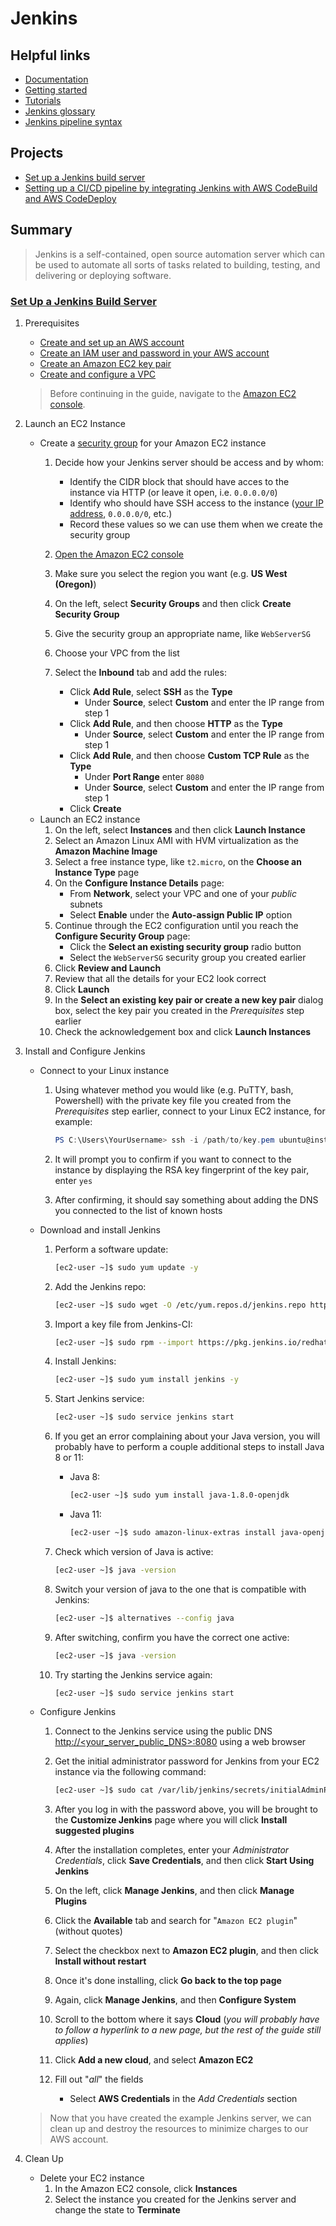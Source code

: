 # Jenkins

## Helpful links

* [Documentation](https://www.jenkins.io/doc/)
* [Getting started](https://www.jenkins.io/doc/pipeline/tour/getting-started/)
* [Tutorials](https://www.jenkins.io/doc/tutorials/)
* [Jenkins glossary](https://www.jenkins.io/doc/book/glossary/)
* [Jenkins pipeline syntax](https://www.jenkins.io/doc/book/pipeline/syntax/)

## Projects

* [Set up a Jenkins build server](#Set-Up-a-Jenkins-Build-Server)
* [Setting up a CI/CD pipeline by integrating Jenkins with AWS CodeBuild and AWS CodeDeploy](https://aws.amazon.com/blogs/devops/setting-up-a-ci-cd-pipeline-by-integrating-jenkins-with-aws-codebuild-and-aws-codedeploy/)

## Summary

> Jenkins is a self-contained, open source automation server which can be used to automate all sorts of tasks related to building, testing, and delivering or deploying software.

### [Set Up a Jenkins Build Server](https://d1.awsstatic.com/Projects/P5505030/aws-project_Jenkins-build-server.pdf)

 1. Prerequisites

    * [Create and set up an AWS account](https://aws.amazon.com/premiumsupport/knowledge-center/create-and-activate-aws-account/)
    * [Create an IAM user and password in your AWS account](https://docs.aws.amazon.com/IAM/latest/UserGuide/id_users_create.html)
    * [Create an Amazon EC2 key pair](https://docs.aws.amazon.com/cli/latest/userguide/cli-services-ec2-keypairs.html)
    * [Create and configure a VPC](https://docs.aws.amazon.com/vpc/latest/userguide/vpc-getting-started.html)

    > Before continuing in the guide, navigate to the [Amazon EC2 console](https://console.aws.amazon.com/ec2/).

 2. Launch an EC2 Instance

    * Create a [security group](https://docs.aws.amazon.com/AWSEC2/latest/UserGuide/ec2-security-groups.html) for your Amazon EC2 instance
        1. Decide how your Jenkins server should be access and by whom:

            * Identify the CIDR block that should have acces to the instance via HTTP (or leave it open, i.e. `0.0.0.0/0`)
            * Identify who should have SSH access to the instance ([your IP address](http://checkip.amazonaws.com/), `0.0.0.0/0`, etc.)
            * Record these values so we can use them when we create the security group

        2. [Open the Amazon EC2 console](https://console.aws.amazon.com/ec2/)
        3. Make sure you select the region you want (e.g. **US West (Oregon)**)
        4. On the left, select **Security Groups** and then click **Create Security Group**
        5. Give the security group an appropriate name, like `WebServerSG`
        6. Choose your VPC from the list
        7. Select the **Inbound** tab and add the rules:
            * Click **Add Rule**, select **SSH** as the **Type**
                * Under **Source**, select **Custom** and enter the IP range from step 1
            * Click **Add Rule**, and then choose **HTTP** as the **Type**
                * Under **Source**, select **Custom** and enter the IP range from step 1
            * Click **Add Rule**, and then choose **Custom TCP Rule** as the **Type**
                * Under **Port Range** enter `8080`
                * Under **Source**, select **Custom** and enter the IP range from step 1
            * Click **Create**
    * Launch an EC2 instance
        1. On the left, select **Instances** and then click **Launch Instance**
        2. Select an Amazon Linux AMI with HVM virtualization as the **Amazon Machine Image**
        3. Select a free instance type, like `t2.micro`, on the **Choose an Instance Type** page
        4. On the **Configure Instance Details** page:
            * From **Network**, select your VPC and one of your *public* subnets
            * Select **Enable** under the **Auto-assign Public IP** option
        5. Continue through the EC2 configuration until you reach the **Configure Security Group** page:
            * Click the **Select an existing security group** radio button
            * Select the `WebServerSG` security group you created earlier
        6. Click **Review and Launch**
        7. Review that all the details for your EC2 look correct
        8. Click **Launch**
        9. In the **Select an existing key pair or create a new key pair** dialog box, select the key pair you created in the *Prerequisites* step earlier
        10. Check the acknowledgement box and click **Launch Instances**
 3. Install and Configure Jenkins
    * Connect to your Linux instance
        1. Using whatever method you would like (e.g. PuTTY, bash, Powershell) with the private key file you created from the *Prerequisites* step earlier, connect to your Linux EC2 instance, for example:

            ```powershell
            PS C:\Users\YourUsername> ssh -i /path/to/key.pem ubuntu@instance-id
            ```

        2. It will prompt you to confirm if you want to connect to the instance by displaying the RSA key fingerprint of the key pair, enter `yes`
        3. After confirming, it should say something about adding the DNS you connected to the list of known hosts
    * Download and install Jenkins
        1. Perform a software update:

            ```bash
            [ec2-user ~]$ sudo yum update -y
            ```

        2. Add the Jenkins repo:

            ```bash
            [ec2-user ~]$ sudo wget -O /etc/yum.repos.d/jenkins.repo http://pkg.jenkins-ci.org/redhat/jenkins.repo
            ```

        3. Import a key file from Jenkins-CI:

            ```bash
            [ec2-user ~]$ sudo rpm --import https://pkg.jenkins.io/redhat/jenkins.io.key
            ```

        4. Install Jenkins:

            ```bash
            [ec2-user ~]$ sudo yum install jenkins -y
            ```

        5. Start Jenkins service:

            ```bash
            [ec2-user ~]$ sudo service jenkins start
            ```

        6. If you get an error complaining about your Java version, you will probably have to perform a couple additional steps to install Java 8 or 11:

            * Java 8:

                ```bash
                [ec2-user ~]$ sudo yum install java-1.8.0-openjdk
                ```

            * Java 11:

                ```bash
                [ec2-user ~]$ sudo amazon-linux-extras install java-openjdk11
                ```

        7. Check which version of Java is active:

            ```bash
            [ec2-user ~]$ java -version
            ```

        8. Switch your version of java to the one that is compatible with Jenkins:

            ```bash
            [ec2-user ~]$ alternatives --config java
            ```

        9. After switching, confirm you have the correct one active:

            ```bash
            [ec2-user ~]$ java -version
            ```

        10. Try starting the Jenkins service again:

            ```bash
            [ec2-user ~]$ sudo service jenkins start
            ```

    * Configure Jenkins
        1. Connect to the Jenkins service using the public DNS [http://<your_server_public_DNS>:8080](http://<your_server_public_DNS>:8080) using a web browser
        2. Get the initial administrator password for Jenkins from your EC2 instance via the following command:

            ```bash
            [ec2-user ~]$ sudo cat /var/lib/jenkins/secrets/initialAdminPassword
            ```

        3. After you log in with the password above, you will be brought to the **Customize Jenkins** page where you will click **Install suggested plugins**
        4. After the installation completes, enter your *Administrator Credentials*, click **Save Credentials**, and then click **Start Using Jenkins**
        5. On the left, click **Manage Jenkins**, and then click **Manage Plugins**
        6. Click the **Available** tab and search for "`Amazon EC2 plugin`" (without quotes)
        7. Select the checkbox next to **Amazon EC2 plugin**, and then click **Install without restart**
        8. Once it's done installing, click **Go back to the top page**
        9. Again, click **Manage Jenkins**, and then **Configure System**
        10. Scroll to the bottom where it says **Cloud** (*you will probably have to follow a hyperlink to a new page, but the rest of the guide still applies*)
        11. Click **Add a new cloud**, and select **Amazon EC2**
        12. Fill out "*all*" the fields
            * Select **AWS Credentials** in the *Add Credentials* section

    > Now that you have created the example Jenkins server, we can clean up and destroy the resources to minimize charges to our AWS account.

 4. Clean Up
    * Delete your EC2 instance
        1. In the Amazon EC2 console, click **Instances**
        2. Select the instance you created for the Jenkins server and change the state to **Terminate**
